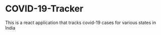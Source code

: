# COVID-19-Tracker
This is a react application that tracks covid-19 cases for various states in India
